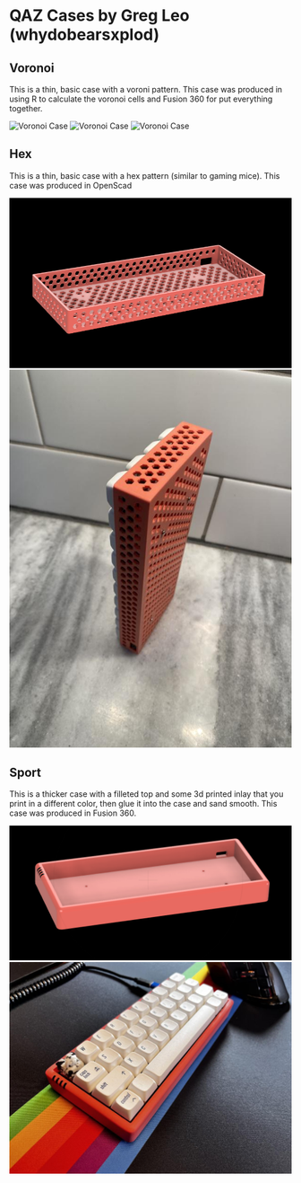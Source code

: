 # QAZ Cases by Greg Leo (whydobearsxplod)

## Voronoi

This is a thin, basic case with a voroni pattern. This case was produced in using R to calculate the voronoi cells and Fusion 360 for put everything together. 

![Voronoi Case](/voronoi/voroni_qaz.PNG)
![Voronoi Case](/voronoi/voroni_print_1.jpg)
![Voronoi Case](/voronoi/voroni_print_2.jpg)

## Hex

This is a thin, basic case with a hex pattern (similar to gaming mice). This case was produced in OpenScad 

![Hex Case](/hex/hex_qaz.PNG)
![Hex Case](/hex/hex_print.jpg)

## Sport

This is a thicker case with a filleted top and some 3d printed inlay that you print in a different color, then glue it into the case and sand smooth. This case was produced in Fusion 360.

![Sport Case](/sport/qaz_sport.PNG)
![Sport Case](/sport/sport_print.jpg)
